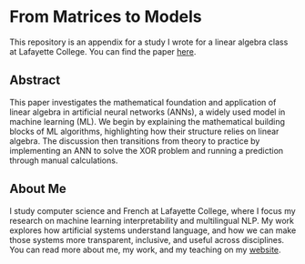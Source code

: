 # From Matrices to Models
This repository is an appendix for a study I wrote for a linear algebra class at Lafayette College. You can find the paper [here](./From-Matrices-to-Models.pdf).

## Abstract
This paper investigates the mathematical foundation and application of linear algebra in artificial neural networks (ANNs), a widely used model in machine learning (ML). We begin by explaining the mathematical building blocks of ML algorithms, highlighting how their structure relies on linear algebra. The discussion then transitions from theory to practice by implementing an ANN to solve the XOR problem and running a prediction through manual calculations.

## About Me
I study computer science and French at Lafayette College, where I focus my research on machine learning interpretability and multilingual NLP. My work explores how artificial systems understand language, and how we can make those systems more transparent, inclusive, and useful across disciplines. You can read more about me, my work, and my teaching on my [website](https://jacksoneshbaugh.github.io).

